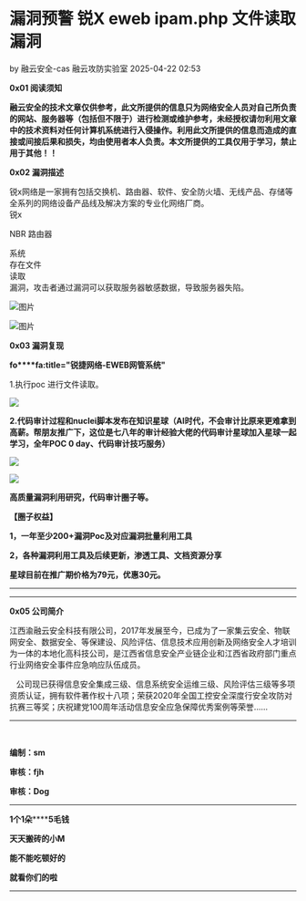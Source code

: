 #  漏洞预警 锐X eweb ipam.php 文件读取漏洞   
by 融云安全-cas  融云攻防实验室   2025-04-22 02:53  
  
**0x01 阅读须知**  
  
**融云安全的技术文章仅供参考，此文所提供的信息只为网络安全人员对自己所负责的网站、服务器等（包括但不限于）进行检测或维护参考，未经授权请勿利用文章中的技术资料对任何计算机系统进行入侵操作。利用此文所提供的信息而造成的直接或间接后果和损失，均由使用者本人负责。本文所提供的工具仅用于学习，禁止用于其他！！**  
  
**0x02 漏洞描述**  
  
锐x网络是一家拥有包括交换机、路由器、软件、安全防火墙、无线产品、存储等全系列的网络设备产品线及解决方案的专业化网络厂商。  
锐x  
  
NBR 路由器  
  
系统  
存在文件  
读取  
漏洞，攻击者通过漏洞可以获取服务器敏感数据，导致服务器失陷。  
  
![图片](https://mmbiz.qpic.cn/mmbiz_png/GWXBjgPE49yolVzHJoyw1ZFm3XibBIz45Nk6yywKzYDyKIef5QtCzrf7lic7DD6F5m2G0r0twN6mJMp6PH02glVQ/640?wx_fmt=png&from=appmsg&tp=webp&wxfrom=5&wx_lazy=1&wx_co=1 "")  
  
![图片](https://mmbiz.qpic.cn/mmbiz_png/GWXBjgPE49yolVzHJoyw1ZFm3XibBIz45c5fUHUMSic9YnubPK9DHpp1j5AvWJWgJNM0rdWyQHicqJaficIdZLJTAQ/640?wx_fmt=png&from=appmsg&tp=webp&wxfrom=5&wx_lazy=1&wx_co=1 "")  
  
**0x03 漏洞复现**  
  
**fo****fa:title="锐捷网络-EWEB网管系统"**  
  
1.执行poc 进行文件读取。  
  
![](https://mmbiz.qpic.cn/mmbiz_png/GWXBjgPE49xflwaXotD7TCWbnnh5Bnag5z4HR1K0UGU3aSydhr9raILEOKibeLORLQsibe266nYo2ib8PJ7GqImkQ/640?wx_fmt=png&from=appmsg "")  
  
**2.代码审计过程和nuclei脚本发布在知识星球（AI时代，不会审计比原来更难拿到高薪。帮朋友推广下，这位是七八年的审计经验大佬的代码审计星球加入星球一起学习，全年POC 0 day、代码审计技巧服务）**  
  
![](https://mmbiz.qpic.cn/mmbiz_png/GWXBjgPE49xflwaXotD7TCWbnnh5BnagS6GawmzQQ2OHRwQa6BW343feb908TxFQwSFgRNr4eXcLAMqibvTk6oA/640?wx_fmt=png&from=appmsg "")  
  
![](https://mmbiz.qpic.cn/mmbiz_png/GWXBjgPE49xflwaXotD7TCWbnnh5BnagE7kA9gJ8s9C7c6Z2iacL4IicG3IicKyxljb2KKK82e6RFJWZ2u7kKjKcA/640?wx_fmt=png&from=appmsg "")  
  
**高质量漏洞利用研究，代码审计圈子等。**  
  
**【圈子权益】**  
  
**1，一年至少200+漏洞Poc及对应漏洞批量利用工具**  
  
**2，各种漏洞利用工具及后续更新，渗透工具、文档资源分享**  
  
**星球目前在推广期价格为79元，优惠30元。**  
  
****  
****  
  
**0x05 公司简介**  
  
江西渝融云安全科技有限公司，2017年发展至今，已成为了一家集云安全、物联网安全、数据安全、等保建设、风险评估、信息技术应用创新及网络安全人才培训为一体的本地化高科技公司，是江西省信息安全产业链企业和江西省政府部门重点行业网络安全事件应急响应队伍成员。  
  
   公司现已获得信息安全集成三级、信息系统安全运维三级、风险评估三级等多项资质认证，拥有软件著作权十八项；荣获2020年全国工控安全深度行安全攻防对抗赛三等奖；庆祝建党100周年活动信息安全应急保障优秀案例等荣誉......  
****  
‌  
  
**编制：sm**  
  
**审核：fjh**  
  
**审核：Dog**  
  
****  
**1个1朵********5毛钱**  
  
**天天搬砖的小M**  
  
**能不能吃顿好的**  
  
**就看你们的啦**  
  
****  
  
